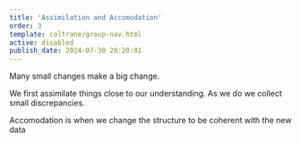 ```yaml
---
title: 'Assimilation and Accomodation'
order: 3
template: coltrane/group-nav.html
active: disabled
publish_date: 2024-07-30 20:20:01
---
```


Many small changes make a big change.

We first assimilate things close to our understanding. As we do we collect small discrepancies.

Accomodation is when we change the structure to be coherent with the new data